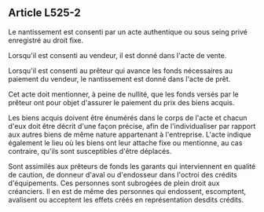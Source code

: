 Article L525-2
----
Le nantissement est consenti par un acte authentique ou sous seing privé
enregistré au droit fixe.

Lorsqu'il est consenti au vendeur, il est donné dans l'acte de vente.

Lorsqu'il est consenti au prêteur qui avance les fonds nécessaires au paiement
du vendeur, le nantissement est donné dans l'acte de prêt.

Cet acte doit mentionner, à peine de nullité, que les fonds versés par le
prêteur ont pour objet d'assurer le paiement du prix des biens acquis.

Les biens acquis doivent être énumérés dans le corps de l'acte et chacun d'eux
doit être décrit d'une façon précise, afin de l'individualiser par rapport aux
autres biens de même nature appartenant à l'entreprise. L'acte indique également
le lieu où les biens ont leur attache fixe ou mentionne, au cas contraire,
qu'ils sont susceptibles d'être déplacés.

Sont assimilés aux prêteurs de fonds les garants qui interviennent en qualité de
caution, de donneur d'aval ou d'endosseur dans l'octroi des crédits
d'équipements. Ces personnes sont subrogées de plein droit aux créanciers. Il en
est de même des personnes qui endossent, escomptent, avalisent ou acceptent les
effets créés en représentation desdits crédits.
